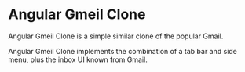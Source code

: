 # Angular Gmeil Clone
Angular Gmeil Clone is a simple similar clone of the popular Gmail.

Angular Gmeil Clone implements the combination of a tab bar and side menu, plus the inbox UI known from Gmail.
